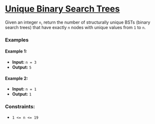 # [Unique Binary Search Trees](https://leetcode.com/problems/unique-binary-search-trees/description/)

Given an integer `n`, return the number of structurally unique BSTs (binary search trees) that have exactly `n` nodes with unique values from `1` to `n`.

### Examples

#### Example 1:
- **Input:** `n = 3`
- **Output:** `5`

#### Example 2:
- **Input:** `n = 1`
- **Output:** `1`

### Constraints:
- `1 <= n <= 19`
